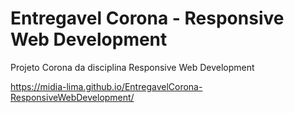 # Entregavel Corona - Responsive Web Development
Projeto Corona da disciplina Responsive Web Development

https://midia-lima.github.io/EntregavelCorona-ResponsiveWebDevelopment/
